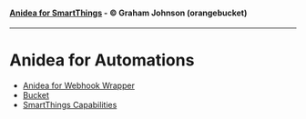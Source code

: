 
#### [Anidea for SmartThings](../../README.md) - &copy; Graham Johnson (orangebucket)

----

# Anidea for Automations

- [Anidea for Webhook Wrapper](anidea-for-webhook-wrapper/)
- [Bucket](bucket/)
- [SmartThings Capabilities](smartthings-capabilities/)
